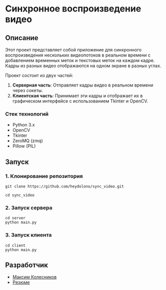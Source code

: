 # Синхронное воспроизведение видео

## Описание
Этот проект представляет собой приложение для синхронного воспроизведения нескольких видеопотоков в реальном времени с добавлением временных меток и текстовых меток на каждом кадре. Кадры из разных видео отображаются на одном экране в разных углах.

Проект состоит из двух частей:
1. **Серверная часть**: Отправляет кадры видео в реальном времени через сокеты.
2. **Клиентская часть**: Принимает эти кадры и отображает их в графическом интерфейсе с использованием Tkinter и OpenCV.

### Стек технологий
- Python 3.x
- OpenCV
- Tkinter
- ZeroMQ (zmq)
- Pillow (PIL)

## Запуск
### 1. Клонирование репозитория

```
git clone https://github.com/heydolono/sync_video.git
```

```
cd sync_video
```

### 2. Запуск сервера

```
cd server
python main.py
```

### 3. Запуск клиента

```
cd client
python main.py
```

## Разработчик
- [Максим Колесников](https://github.com/heydolono)
- [Резюме](https://career.habr.com/heydolono)